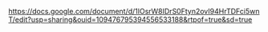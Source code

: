 https://docs.google.com/document/d/1lOsrW8IDrS0Ftyn2ovI94HrTDFci5wnT/edit?usp=sharing&ouid=109476795394556533188&rtpof=true&sd=true
